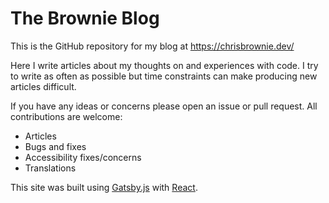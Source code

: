 # The Brownie Blog

This is the GitHub repository for my blog at https://chrisbrownie.dev/

Here I write articles about my thoughts on and experiences with code. I try to write as often as possible but time constraints can make producing new articles difficult.

If you have any ideas or concerns please open an issue or pull request. All contributions are welcome:

- Articles
- Bugs and fixes
- Accessibility fixes/concerns
- Translations

This site was built using [Gatsby.js](https://www.gatsbyjs.org/) with [React](https://reactjs.org/).
